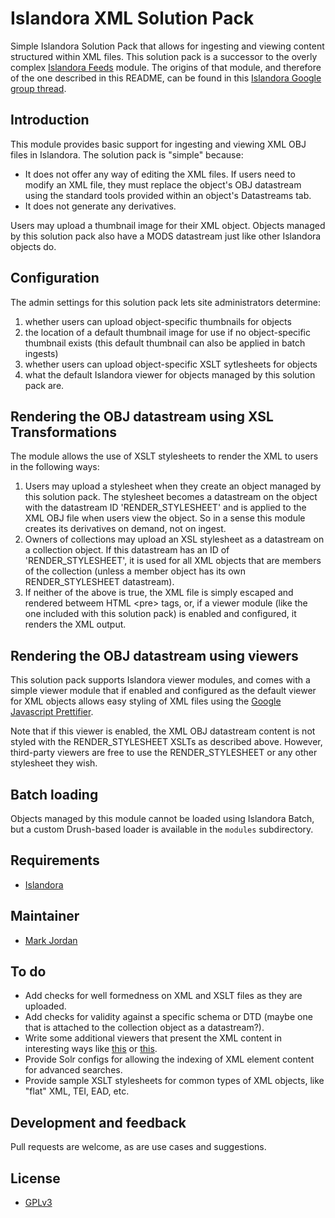 # Islandora XML Solution Pack

Simple Islandora Solution Pack that allows for ingesting and viewing content structured within XML files. This solution pack is a successor to the overly complex [Islandora Feeds](https://github.com/mjordan/islandora_feeds) module. The origins of that module, and therefore of the one described in this README, can be found in this [Islandora Google group thread](https://groups.google.com/forum/#!searchin/islandora/jordan$20database/islandora/vqJZH7bxBDc/SzSygjj1RQsJ).

## Introduction

This module provides basic support for ingesting and viewing XML OBJ files in Islandora. The solution pack is "simple" because:

* It does not offer any way of editing the XML files. If users need to modify an XML file, they must replace the object's OBJ datastream using the standard tools provided within an object's Datastreams tab.
* It does not generate any derivatives.

Users may upload a thumbnail image for their XML object. Objects managed by this solution pack also have a MODS datastream just like other Islandora objects do.

## Configuration

The admin settings for this solution pack lets site administrators determine:

1. whether users can upload object-specific thumbnails for objects
2. the location of a default thumbnail image for use if no object-specific thumbnail exists (this default thumbnail can also be applied in batch ingests)
3. whether users can upload object-specific XSLT sytlesheets for objects
4. what the default Islandora viewer for objects managed by this solution pack are.

## Rendering the OBJ datastream using XSL Transformations

The module allows the use of XSLT stylesheets to render the XML to users in the following ways:

1. Users may upload a stylesheet when they create an object managed by this solution pack. The stylesheet becomes a datastream on the object with the datastream ID 'RENDER_STYLESHEET' and is applied to the XML OBJ file when users view the object. So in a sense this module creates its derivatives on demand, not on ingest.
2. Owners of collections may upload an XSL stylesheet as a datastream on a collection object. If this datastream has an ID of 'RENDER_STYLESHEET', it is used for all XML objects that are members of the collection (unless a member object has its own RENDER_STYLESHEET datastream).
3. If neither of the above is true, the XML file is simply escaped and rendered betweem HTML &lt;pre&gt; tags, or, if a viewer module (like the one included with this solution pack) is enabled and configured, it renders the XML output.

## Rendering the OBJ datastream using viewers

This solution pack supports Islandora viewer modules, and comes with a simple viewer module that if enabled and configured as the default viewer for XML objects allows easy styling of XML files using the [Google Javascript Prettifier](https://github.com/google/code-prettify).

Note that if this viewer is enabled, the XML OBJ datastream content is not styled with the RENDER_STYLESHEET XSLTs as described above. However, third-party viewers are free to use the RENDER_STYLESHEET or any other stylesheet they wish.

## Batch loading

Objects managed by this module cannot be loaded using Islandora Batch, but a custom Drush-based loader is available in the `modules` subdirectory.

## Requirements

* [Islandora](https://github.com/Islandora/islandora)

## Maintainer

* [Mark Jordan](https://github.com/mjordan)

## To do

* Add checks for well formedness on XML and XSLT files as they are uploaded.
* Add checks for validity against a specific schema or DTD (maybe one that is attached to the collection object as a datastream?).
* Write some additional viewers that present the XML content in interesting ways like [this](https://www.sencha.com/forum/showthread.php?163680-Implementing-treeview-using-xml-data) or [this](http://blog.ashwani.co.in/blog/2013-07-18/stylize-your-xml-with-jquery-xml-tree-plugin/).
* Provide Solr configs for allowing the indexing of XML element content for advanced searches.
* Provide sample XSLT stylesheets for common types of XML objects, like "flat" XML, TEI, EAD, etc.

## Development and feedback

Pull requests are welcome, as are use cases and suggestions.

## License

* [GPLv3](http://www.gnu.org/licenses/gpl-3.0.txt)